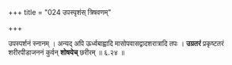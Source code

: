 +++
title = "024 उपस्पृशंस् त्रिषवणम्"

+++


उपस्पर्शनं स्नानम् । अन्यद् अपि ऊर्ध्वबाह्वादि मासोपवासद्वादशरात्रादि तपः । **उग्रतरं** प्रकृष्टतरं शरीरपीडाजननं कुर्वन् **शोषयेच्** छरीरम् ॥ ६.२४ ॥